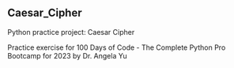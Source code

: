 ## Caesar_Cipher
 Python practice project: Caesar Cipher

 Practice exercise for 100 Days of Code - The Complete Python Pro Bootcamp for 2023 by Dr. Angela Yu

